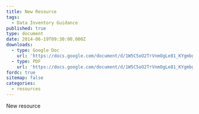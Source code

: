 ```yaml
---
title: New Resource
tags:
  - Data Inventory Guidance
published: true
type: document
date: 2014-06-19T09:30:00.000Z
downloads:
  - type: Google Doc
    url: 'https://docs.google.com/document/d/1W5C5oO2TrVnmOgLe81_KYgmbghj6hDs9-4SC-ygMDV4/edit'
  - type: PDF
    url: 'https://docs.google.com/document/d/1W5C5oO2TrVnmOgLe81_KYgmbghj6hDs9-4SC-ygMDV4/export?format=pdf'
fordc: true
sitemap: false
categories:
  - resources
---
```



New resource